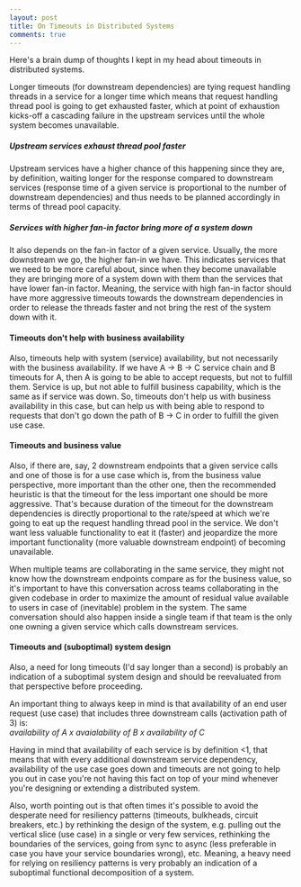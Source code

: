 ```yaml
---
layout: post
title: On Timeouts in Distributed Systems
comments: true
---
```



Here's a brain dump of thoughts I kept in my head about timeouts in distributed systems.

Longer timeouts (for downstream dependencies) are tying request handling threads in a service for a longer time which means that request handling thread pool is going to get exhausted faster, which at point of exhaustion kicks-off a cascading failure in the upstream services until the whole system becomes unavailable.

##### Upstream services exhaust thread pool faster
Upstream services have a higher chance of this happening since they are, by definition, waiting longer for the response compared to downstream services (response time of a given service is proportional to the number of downstream dependencies) and thus needs to be planned accordingly in terms of thread pool capacity.

##### Services with higher fan-in factor bring more of a system down
It also depends on the fan-in factor of a given service. Usually, the more downstream we go, the higher fan-in we have. This indicates services that we need to be more careful about, since when they become unavailable they are bringing more of a system down with them than the services that have lower fan-in factor.
Meaning, the service with high fan-in factor should have more aggressive timeouts towards the downstream dependencies in order to release the threads faster and not bring the rest of the system down with it.

#### Timeouts don't help with business availability
Also, timeouts help with system (service) availability, but not necessarily with the business availability.
If we have A → B → C service chain and B timeouts for A, then A is going to be able to accept requests, but not to fulfill them. Service is up, but not able to fulfill business capability, which is the same as if service was down. So, timeouts don't help us with business availability in this case, but can help us with being able to respond to requests that don't go down the path of B → C in order to fulfill the given use case.

#### Timeouts and business value
Also, if there are, say, 2 downstream endpoints that a given service calls and one of those is for a use case which is, from the business value perspective, more important than the other one, then the recommended heuristic is that the timeout for the less important one should be more aggressive. That's because duration of the timeout for the downstream dependencies is directly proportional to the rate/speed at which we're going to eat up the request handling thread pool in the service. We don't want less valuable functionality to eat it (faster) and jeopardize the more important functionality (more valuable downstream endpoint) of becoming unavailable.

When multiple teams are collaborating in the same service, they might not know how the downstream endpoints compare as for the business value, so it's important to have this conversation across teams collaborating in the given codebase in order to maximize the amount of residual value available to users in case of (inevitable) problem in the system.
The same conversation should also happen inside a single team if that team is the only one owning a given service which calls downstream services.

#### Timeouts and (suboptimal) system design
Also, a need for long timeouts (I'd say longer than a second) is probably an indication of a suboptimal system design and should be reevaluated from that perspective before proceeding.

An important thing to always keep in mind is that availability of an end user request (use case) that includes three downstream calls (activation path of 3) is:  
_availability of A x avaialability of B x availability of C_  

Having in mind that availability of each service is by definition <1, that means that with every additional downstream service dependency, availability of the use case goes down and timeouts are not going to help you out in case you're not having this fact on top of your mind whenever you're designing or extending a distributed system.

Also, worth pointing out is that often times it's possible to avoid the desperate need for resiliency patterns (timeouts, bulkheads, circuit breakers, etc.) by rethinking the design of the system, e.g. pulling out the vertical slice (use case) in a single or very few services, rethinking the boundaries of the services, going from sync to async (less preferable in case you have your service boundaries wrong), etc.
Meaning, a heavy need for relying on resiliency patterns is very probably an indication of a suboptimal functional decomposition of a system.
